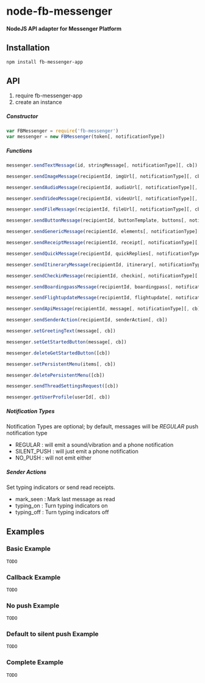 # node-fb-messenger 
#### NodeJS API adapter for Messenger Platform

## Installation

```bash
npm install fb-messenger-app
```

## API

1. require fb-messenger-app
2. create an instance


##### Constructor
```js
var FBMessenger = require('fb-messenger')
var messenger = new FBMessenger(token[, notificationType])
```

##### Functions
```js
messenger.sendTextMessage(id, stringMessage[, notificationType][, cb])

messenger.sendImageMessage(recipientId, imgUrl[, notificationType][, cb])

messenger.sendAudioMessage(recipientId, audioUrl[, notificationType][, cb])

messenger.sendVideoMessage(recipientId, videoUrl[, notificationType][, cb])

messenger.sendFileMessage(recipientId, fileUrl[, notificationType][, cb])

messenger.sendButtonMessage(recipientId, buttonTemplate, buttons[, notificationType][, cb])

messenger.sendGenericMessage(recipientId, elements[, notificationType][, cb])

messenger.sendReceiptMessage(recipientId, receipt[, notificationType][, cb])

messenger.sendQuickMessage(recipientId, quickReplies[, notificationType][, cb])

messenger.sendItineraryMessage(recipientId, itinerary[, notificationType][, cb])

messenger.sendCheckinMessage(recipientId, checkin[, notificationType][, cb])

messenger.sendBoardingpassMessage(recipientId, boardingpass[, notificationType][, cb])

messenger.sendFlightupdateMessage(recipientId, flightupdate[, notificationType][, cb])

messenger.sendApiMessage(recipientId, message[, notificationType][, cb])

messenger.sendSenderAction(recipientId, senderAction[, cb])

messenger.setGreetingText(message[, cb])

messenger.setGetStartedButton(message[, cb])

messenger.deleteGetStartedButton([cb])

messenger.setPersistentMenu(items[, cb])

messenger.deletePersistentMenu([cb])

messenger.sendThreadSettingsRequest([cb])

messenger.getUserProfile(userId[, cb])
```

##### Notification Types
Notification Types are optional; by default, messages will be _REGULAR_ push notification type
 - REGULAR : will emit a sound/vibration and a phone notification
 - SILENT_PUSH : will just emit a phone notification
 - NO_PUSH : will not emit either

##### Sender Actions
Set typing indicators or send read receipts.
- mark_seen : Mark last message as read
- typing_on : Turn typing indicators on
- typing_off : Turn typing indicators off

## Examples

### Basic Example

```js
TODO
```

### Callback Example

```js
TODO
```

### No push Example

```js
TODO
```

### Default to silent push Example

```js
TODO
```

### Complete Example

```js
TODO
```